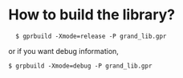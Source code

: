 # How to build the library?

```
  $ gprbuild -Xmode=release -P grand_lib.gpr
```

or if you want debug information,

```
$ grpbuild -Xmode=debug -P grand_lib.gpr
```